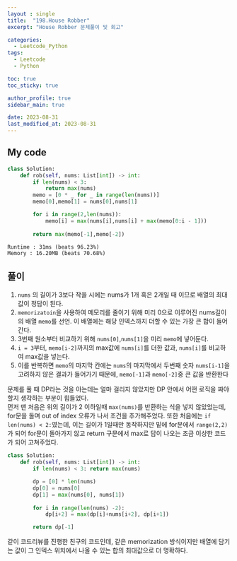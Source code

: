 ```yaml
---
layout : single
title:  "198.House Robber"
excerpt: "House Robber 문제풀이 및 회고"

categories:
  - Leetcode_Python
tags:
  - Leetcode
  - Python

toc: true
toc_sticky: true

author_profile: true
sidebar_main: true

date: 2023-08-31
last_modified_at: 2023-08-31
---
```


## My code


```python
class Solution:
    def rob(self, nums: List[int]) -> int:
        if len(nums) < 3:
            return max(nums)
        memo = [0 * _ for _ in range(len(nums))]
        memo[0],memo[1] = nums[0],nums[1]

        for i in range(2,len(nums)):
            memo[i] = max(nums[i],nums[i] + max(memo[0:i - 1]))
        
        return max(memo[-1],memo[-2])
```

```
Runtime : 31ms (beats 96.23%)   
Memory : 16.20MB (beats 70.68%)
```

## 풀이
1. `nums` 의 길이가 3보다 작을 시에는 nums가 1개 혹은 2개일 때 이므로 배열의 최대값이 정답이 된다.
2. `memorizatoin`을 사용하여 메모리를 줄이기 위해 미리 0으로 이루어진 nums길이의 배열 `memo`를 선언. 이 배열에는 해당 인덱스까지 더할 수 있는 가장 큰 합이 들어간다.
3. 3번째 원소부터 비교하기 위해 `nums[0]`,`nums[1]`을 미리 `memo`에 넣어둔다.
4. `i = 3`부터, `memo[i-2]`까지의 max값에 `nums[i]`를 더한 값과, `nums[i]`를 비교하여 max값을 넣는다.
5. 이를 반복하면 `memo`의 마지막 칸에는 `nums`의 마지막에서 두번째 숫자 `nums[i-1]`을 고려하지 않은 결과가 들어가기 때문에, `memo[-1]`과 `memo[-2]`중 큰 값을 반환한다

문제를 풀 때 DP라는 것을 아는데는 얼마 걸리지 않았지만 DP 안에서 어떤 로직을 짜야 할지 생각하는 부분이 힘들었다.  
먼저 맨 처음은 위의 길이가 2 이하일때 `max(nums)`를 반환하는 식을 넣지 않았었는데, for문을 돌며 out of index 오류가 나서 조건을 추가해주었다. 또한 처음에는 `if len(nums) < 2:`였는데, 이는 길이가 1일때만 동작하지만 밑에 for문에서 `range(2,2)`가 되어 for문이 돌아가지 않고 return 구문에서 max로 답이 나오는 조금 이상한 코드가 되어 고쳐주었다.  

```python
class Solution:
    def rob(self, nums: List[int]) -> int:
        if len(nums) < 3: return max(nums) 

        dp = [0] * len(nums)
        dp[0] = nums[0]
        dp[1] = max(nums[0], nums[1])
        
        for i in range(len(nums) -2):
            dp[i+2] = max(dp[i]+nums[i+2], dp[i+1])

        return dp[-1]
```
같이 코드리뷰를 진행한 친구의 코드인데, 같은 memorization 방식이지만 배열에 담기는 값이 그 인덱스 위치에서 나올 수 있는 합의 최대값으로 더 명확하다. 